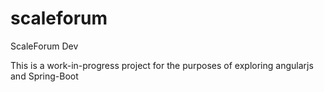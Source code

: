 # scaleforum
ScaleForum Dev

This is a work-in-progress project for the purposes of exploring angularjs and Spring-Boot
